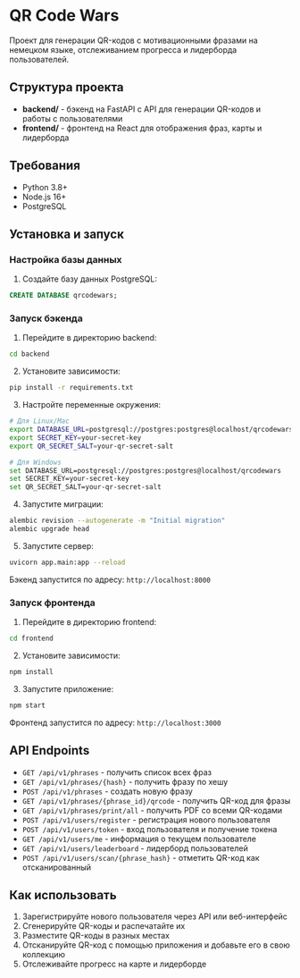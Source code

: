 # QR Code Wars

Проект для генерации QR-кодов с мотивационными фразами на немецком языке, отслеживанием прогресса и лидерборда пользователей.

## Структура проекта

- **backend/** - бэкенд на FastAPI с API для генерации QR-кодов и работы с пользователями
- **frontend/** - фронтенд на React для отображения фраз, карты и лидерборда

## Требования

- Python 3.8+
- Node.js 16+
- PostgreSQL

## Установка и запуск

### Настройка базы данных

1. Создайте базу данных PostgreSQL:

```sql
CREATE DATABASE qrcodewars;
```

### Запуск бэкенда

1. Перейдите в директорию backend:

```bash
cd backend
```

2. Установите зависимости:

```bash
pip install -r requirements.txt
```

3. Настройте переменные окружения:

```bash
# Для Linux/Mac
export DATABASE_URL=postgresql://postgres:postgres@localhost/qrcodewars
export SECRET_KEY=your-secret-key
export QR_SECRET_SALT=your-qr-secret-salt

# Для Windows
set DATABASE_URL=postgresql://postgres:postgres@localhost/qrcodewars
set SECRET_KEY=your-secret-key
set QR_SECRET_SALT=your-qr-secret-salt
```

4. Запустите миграции:

```bash
alembic revision --autogenerate -m "Initial migration"
alembic upgrade head
```

5. Запустите сервер:

```bash
uvicorn app.main:app --reload
```

Бэкенд запустится по адресу: `http://localhost:8000`

### Запуск фронтенда

1. Перейдите в директорию frontend:

```bash
cd frontend
```

2. Установите зависимости:

```bash
npm install
```

3. Запустите приложение:

```bash
npm start
```

Фронтенд запустится по адресу: `http://localhost:3000`

## API Endpoints

- `GET /api/v1/phrases` - получить список всех фраз
- `GET /api/v1/phrases/{hash}` - получить фразу по хешу
- `POST /api/v1/phrases` - создать новую фразу
- `GET /api/v1/phrases/{phrase_id}/qrcode` - получить QR-код для фразы
- `GET /api/v1/phrases/print/all` - получить PDF со всеми QR-кодами
- `POST /api/v1/users/register` - регистрация нового пользователя
- `POST /api/v1/users/token` - вход пользователя и получение токена
- `GET /api/v1/users/me` - информация о текущем пользователе
- `GET /api/v1/users/leaderboard` - лидерборд пользователей
- `POST /api/v1/users/scan/{phrase_hash}` - отметить QR-код как отсканированный

## Как использовать

1. Зарегистрируйте нового пользователя через API или веб-интерфейс
2. Сгенерируйте QR-коды и распечатайте их
3. Разместите QR-коды в разных местах
4. Отсканируйте QR-код с помощью приложения и добавьте его в свою коллекцию
5. Отслеживайте прогресс на карте и лидерборде 